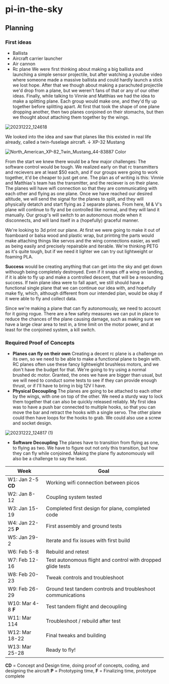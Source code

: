 # pi-in-the-sky

## Planning
### First ideas
- Ballista
- Aircraft carrier launcher
- Air cannon
- Rc plane
We were first thinking about making a big ballista and launching a simple sensor projectile, but after watching a youtube video where someone made a massive ballista and could hardly launch a stick we lost hope.
After that we though about making a parachuted projectile we'd drop from a plane, but we weren't fans of that or any of our other ideas.
Finally, while talking to Vinnie and Matthias we had the idea to make a splitting plane. Each group would make one, and they'd fly up together before splitting apart. At first that took the shape of one plane dropping another, then two planes conjoined on their stomachs, but then we thought about attaching them together by the wings.

![20231222_124618](https://github.com/Avanhoo/pi-in-the-sky/assets/113116247/0d76d982-8dc1-4656-b559-26f81509c28d)

We looked into the idea and saw that planes like this existed in real life already, called a twin-fuselage aircraft.     ↓ XP-32 Mustang

![North_American_XP-82_Twin_Mustang_44-83887 Color](https://github.com/Avanhoo/pi-in-the-sky/assets/113116247/ec0e30a9-d397-42a5-8819-e2bb1b982c01)

From the start we knew there would be a few major challenges: 
The software control would be tough. We realized early on that rc transmitters and recievers are at least $50 each, and if our groups were going to work together, it'd be cheaper to just get one. The plan as of writing is this: Vinnie and Matthias's team has the transmitter, and the reciever is on their plane. The planes will have wifi connection so that they are communicating with each other and flying as one plane. Once we have reached our desired altitude, we will send the signal for the planes to split, and they will physically detatch and start flying as 2 separate planes. From here, M & V's plane will continue to fly and be controlled like normal, and they will land it manually. Our group's will switch to an autonomous mode when it disconnects, and will land itself in a (hopefully) graceful manner. 

We're looking to 3d print our plane. At first we were going to make it out of foamboard or balsa wood and plastic wrap, but printing the parts would make attaching things like servos and the wing connections easier, as well as being easily and precisely repairable and iterable. We're thinking PETG as it's quite tough, but if we need it lighter we can try out lightweight or foaming PLA.

**Success** would be creating anything that can get into the sky and get down withough being completely destroyed. Even if it snaps off a wing on landing, if it is able to fly up and make a controlled descent, that will be a resounding success. If twin plane idea were to fall apart, we still should have a functional single plane that we can continue our idea with, and hopefully make fly, which, although different from our intended plan, would be okay if it were able to fly and collect data.

Since we're making a plane that can fly autonomously, we need to account for it going rogue. There are a few safety measures we can put in place to reduce the chances of the plane causing damage, such as making sure we have a large clear area to test in, a time limit on the motor power, and at least for the conjoined system, a kill switch.

### Required Proof of Concepts
- **Planes can fly on their own**
  Creating a decent rc plane is a challenge on its own, so we need to be able to make a functional plane to begin with. RC planes often use these fancy lightweight brushless motors, and we don't have the budget for that. We're going to try using a normal brushed dc motor. Granted, the ones we have are bigger than usual, but we will need to conduct some tests to see if they can provide enough thrust, or if I'll have to bring in big 12V I have.
- **Physical Decoupling**
  The planes are going to be attached to each other by the wings, with one on top of the other. We need a sturdy way to lock them together that can also be quickly released reliably. My first idea was to have a push bar connected to multiple hooks, so that you can move the bar and retract the hooks with a single servo. The other plane could then have loops for the hooks to grab. We could also use a screw and socket design.
  
![20231222_124817 (1)](https://github.com/Avanhoo/pi-in-the-sky/assets/113116247/676130c4-7fe9-4420-91f7-a0bd322d6b5a)

- **Software Decoupling**
  The planes have to transition from flying as one, to flying as two. We have to figure out not only this transition, but how they can fly while conjoined. Making the plane fly autonomously will also be a challenge to say the least.


| Week           | Goal                                                         |
| -------------- | ------------------------------------------------------------ |
| W1: Jan 2-5 **CD** | Working wifi connection between picos                    |
| W2: Jan 8-12   | Coupling system tested                                       |
| W3: Jan 15-19  | Completed first design for plane, completed code             |
| W4: Jan 22-25 **P**| First assembly and ground tests                          |
| W5: Jan 29-2   | Iterate and fix issues with first build                      |
| W6: Feb 5-8    | Rebuild and retest                                           |
| W7: Feb 12-16  | Test autonomous flight and control with dropped glide tests  |
| W8: Feb 20-23  | Tweak controls and troubleshoot                              |
| W9: Feb 26-29  | Ground test tandem controls and troubleshoot communications  |
| W10: Mar 4-8 **F** | Test tandem flight and decoupling                        |
| W11: Mar 114   | Troubleshoot / rebuild after test                            |
| W12: Mar 18-22 | Final tweaks and building                                    |
| W13: Mar 25-28 | Ready to fly!                                                |

**CD** = Concept and Design time, doing proof of concepts, coding, and designing the aircraft
**P** = Prototyping time,
**F** = Finalizing time, prototype complete
